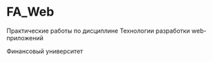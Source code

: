 # FA_Web
Практические работы по дисциплине Технологии разработки web-приложений 


Финансовый университет

